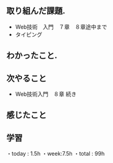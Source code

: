 ## 取り組んだ課題. 
+ Web技術　入門　７章　８章途中まで
+ タイピング
## わかったこと.
 
 ## 次やること 　
+ Web技術入門　８章  続き　　            
## 感じたこと


## 学習
・today : 1.5h 
・week:7.5h
・total : 99h